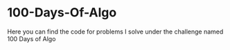 # 100-Days-Of-Algo
Here you can find the code for problems I solve under the challenge named 100 Days of Algo
